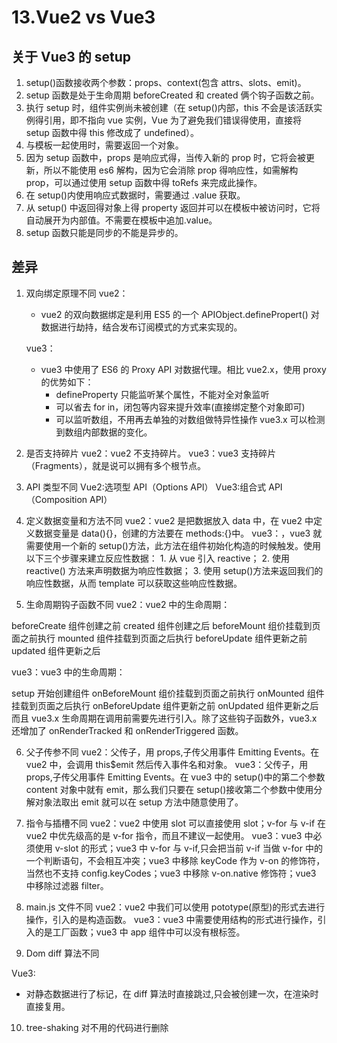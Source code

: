 # 13.Vue2 vs Vue3

## 关于 Vue3 的 setup

1. setup()函数接收两个参数：props、context(包含 attrs、slots、emit)。
2. setup 函数是处于生命周期 beforeCreated 和 created 俩个钩子函数之前。
3. 执行 setup 时，组件实例尚未被创建（在 setup()内部，this 不会是该活跃实例得引用，即不指向 vue 实例，Vue 为了避免我们错误得使用，直接将 setup 函数中得 this 修改成了 undefined）。
4. 与模板一起使用时，需要返回一个对象。
5. 因为 setup 函数中，props 是响应式得，当传入新的 prop 时，它将会被更新，所以不能使用 es6 解构，因为它会消除 prop 得响应性，如需解构 prop，可以通过使用 setup 函数中得 toRefs 来完成此操作。
6. 在 setup()内使用响应式数据时，需要通过 .value 获取。
7. 从 setup() 中返回得对象上得 property 返回并可以在模板中被访问时，它将自动展开为内部值。不需要在模板中追加.value。
8. setup 函数只能是同步的不能是异步的。

## 差异

1.  双向绑定原理不同
    vue2：

    - vue2 的双向数据绑定是利用 ES5 的一个 APIObject.definePropert() 对数据进行劫持，结合发布订阅模式的方式来实现的。

    vue3：

    - vue3 中使用了 ES6 的 Proxy API 对数据代理。相比 vue2.x，使用 proxy 的优势如下：
      - defineProperty 只能监听某个属性，不能对全对象监听
      - 可以省去 for in，闭包等内容来提升效率(直接绑定整个对象即可)
      - 可以监听数组，不用再去单独的对数组做特异性操作 vue3.x 可以检测到数组内部数据的变化。

2.  是否支持碎片
    vue2：vue2 不支持碎片。
    vue3：vue3 支持碎片（Fragments），就是说可以拥有多个根节点。

3.  API 类型不同
    Vue2:选项型 API（Options API）
    Vue3:组合式 API（Composition API）

4.  定义数据变量和方法不同
    vue2：vue2 是把数据放入 data 中，在 vue2 中定义数据变量是 data(){}，创建的方法要在 methods:{}中。
    vue3：，vue3 就需要使用一个新的 setup()方法，此方法在组件初始化构造的时候触发。使用以下三个步骤来建立反应性数据： 1. 从 vue 引入 reactive； 2. 使用 reactive() 方法来声明数据为响应性数据； 3. 使用 setup()方法来返回我们的响应性数据，从而 template 可以获取这些响应性数据。

5.  生命周期钩子函数不同
    vue2：vue2 中的生命周期：

beforeCreate 组件创建之前
created 组件创建之后
beforeMount 组价挂载到页面之前执行
mounted 组件挂载到页面之后执行
beforeUpdate 组件更新之前
updated 组件更新之后

vue3：vue3 中的生命周期：

setup 开始创建组件
onBeforeMount 组价挂载到页面之前执行
onMounted 组件挂载到页面之后执行
onBeforeUpdate 组件更新之前
onUpdated 组件更新之后
而且 vue3.x 生命周期在调用前需要先进行引入。除了这些钩子函数外，vue3.x 还增加了 onRenderTracked 和 onRenderTriggered 函数。

6. 父子传参不同
   vue2：父传子，用 props,子传父用事件 Emitting Events。在 vue2 中，会调用 this$emit 然后传入事件名和对象。
   vue3：父传子，用 props,子传父用事件 Emitting Events。在 vue3 中的 setup()中的第二个参数 content 对象中就有 emit，那么我们只要在 setup()接收第二个参数中使用分解对象法取出 emit 就可以在 setup 方法中随意使用了。

7. 指令与插槽不同
   vue2：vue2 中使用 slot 可以直接使用 slot；v-for 与 v-if 在 vue2 中优先级高的是 v-for 指令，而且不建议一起使用。
   vue3：vue3 中必须使用 v-slot 的形式；vue3 中 v-for 与 v-if,只会把当前 v-if 当做 v-for 中的一个判断语句，不会相互冲突；vue3 中移除 keyCode 作为 v-on 的修饰符，当然也不支持 config.keyCodes；vue3 中移除 v-on.native 修饰符；vue3 中移除过滤器 filter。

8. main.js 文件不同
   vue2：vue2 中我们可以使用 pototype(原型)的形式去进行操作，引入的是构造函数。
   vue3：vue3 中需要使用结构的形式进行操作，引入的是工厂函数；vue3 中 app 组件中可以没有根标签。

9. Dom diff 算法不同

Vue3:

- 对静态数据进行了标记，在 diff 算法时直接跳过,只会被创建一次，在渲染时直接复用。

10. tree-shaking
    对不用的代码进行删除
